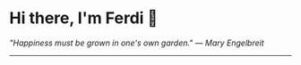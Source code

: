 <h1>Hi there, I'm Ferdi 👋</h1>

<p><em>
  "Happiness must be grown in one's own garden." — Mary Engelbreit
</em></p>

---
